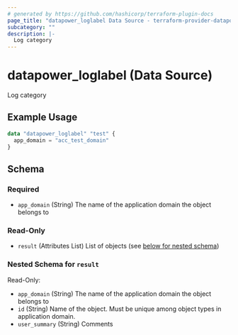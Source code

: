 ```yaml
---
# generated by https://github.com/hashicorp/terraform-plugin-docs
page_title: "datapower_loglabel Data Source - terraform-provider-datapower"
subcategory: ""
description: |-
  Log category
---
```


# datapower_loglabel (Data Source)

Log category

## Example Usage

```terraform
data "datapower_loglabel" "test" {
  app_domain = "acc_test_domain"
}
```

<!-- schema generated by tfplugindocs -->
## Schema

### Required

- `app_domain` (String) The name of the application domain the object belongs to

### Read-Only

- `result` (Attributes List) List of objects (see [below for nested schema](#nestedatt--result))

<a id="nestedatt--result"></a>
### Nested Schema for `result`

Read-Only:

- `app_domain` (String) The name of the application domain the object belongs to
- `id` (String) Name of the object. Must be unique among object types in application domain.
- `user_summary` (String) Comments

